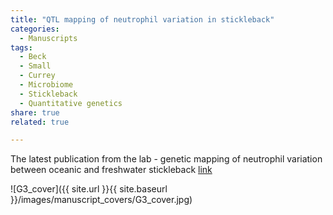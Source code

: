 ```yaml
---
title: "QTL mapping of neutrophil variation in stickleback"
categories:
  - Manuscripts
tags:
  - Beck
  - Small
  - Currey
  - Microbiome
  - Stickleback
  - Quantitative genetics
share: true
related: true

---
```


The latest publication from the lab - genetic mapping of neutrophil variation between oceanic and freshwater stickleback [link](https://www.g3journal.org/content/early/2019/12/16/g3.119.400685.article-info)

![G3_cover]({{ site.url }}{{ site.baseurl }}/images/manuscript_covers/G3_cover.jpg)
